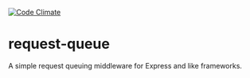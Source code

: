 [![Code Climate](https://codeclimate.com/github/scull7/request-queue.png)](https://codeclimate.com/github/scull7/request-queue)

request-queue
=============

A simple request queuing middleware for Express and like frameworks.
